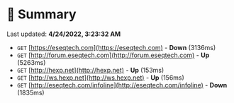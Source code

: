 # 📖 Summary
Last updated: **4/24/2022, 3:23:32 AM**

- `GET` [https://eseqtech.com](https://eseqtech.com) - **Down** (3136ms)
- `GET` [http://forum.eseqtech.com](http://forum.eseqtech.com) - **Up** (5263ms)
- `GET` [http://hexp.net](http://hexp.net) - **Up** (153ms)
- `GET` [http://ws.hexp.net](http://ws.hexp.net) - **Up** (156ms)
- `GET` [http://eseqtech.com/infoline](http://eseqtech.com/infoline) - **Down** (1835ms)
